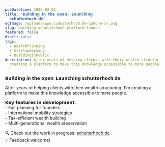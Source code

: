 ```yaml
---
pubDatetime: 2025-02-03
title: "𝗕𝘂𝗶𝗹𝗱𝗶𝗻𝗴 𝗶𝗻 𝘁𝗵𝗲 𝗼𝗽𝗲𝗻: 𝗟𝗮𝘂𝗻𝗰𝗵𝗶𝗻𝗴
  𝘀𝗰𝗵𝘂𝗹𝘁𝗲𝗿𝗵𝗼𝗰𝗵.𝗱𝗲"
ogImage: /uploads/www.schulterhoch.de-iphone-xr.png
slug: building-schulterhoch-platform-launch
featured: false
draft: false
tags:
  - WealthPlanning
  - StartupGermany
  - BuildingInPublic
description: After years of helping clients with their wealth structuring, I'm
  creating a platform to make this knowledge accessible to more people.
---
```

𝗕𝘂𝗶𝗹𝗱𝗶𝗻𝗴 𝗶𝗻 𝘁𝗵𝗲 𝗼𝗽𝗲𝗻: 𝗟𝗮𝘂𝗻𝗰𝗵𝗶𝗻𝗴 𝘀𝗰𝗵𝘂𝗹𝘁𝗲𝗿𝗵𝗼𝗰𝗵.𝗱𝗲

After years of helping clients with their wealth structuring, I'm creating a platform to make this knowledge accessible to more people.

𝗞𝗲𝘆 𝗳𝗲𝗮𝘁𝘂𝗿𝗲𝘀 𝗶𝗻 𝗱𝗲𝘃𝗲𝗹𝗼𝗽𝗺𝗲𝗻𝘁:  
\- Exit planning for founders  
\- International mobility strategies  
\- Tax-efficient wealth building  
\- Multi-generational wealth preservation

🔍 Check out the work in progress: [schulterhoch.de](http://schulterhoch.de)  
💡 Feedback welcome!